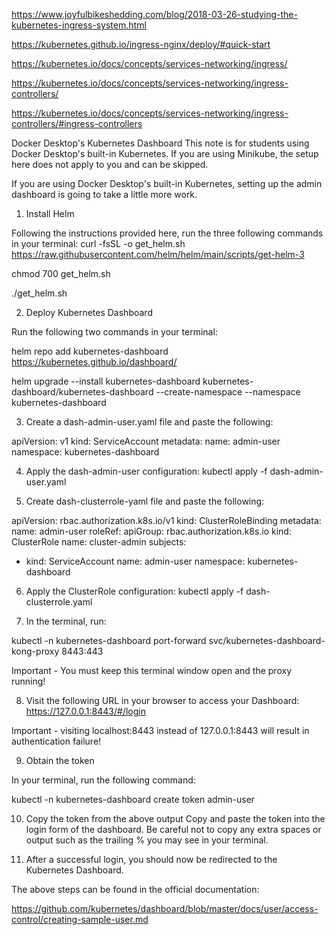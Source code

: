 https://www.joyfulbikeshedding.com/blog/2018-03-26-studying-the-kubernetes-ingress-system.html

https://kubernetes.github.io/ingress-nginx/deploy/#quick-start

https://kubernetes.io/docs/concepts/services-networking/ingress/

https://kubernetes.io/docs/concepts/services-networking/ingress-controllers/

https://kubernetes.io/docs/concepts/services-networking/ingress-controllers/#ingress-controllers

Docker Desktop's Kubernetes Dashboard
This note is for students using Docker Desktop's built-in Kubernetes. If you are using Minikube, the setup here does not apply to you and can be skipped.

If you are using Docker Desktop's built-in Kubernetes, setting up the admin dashboard is going to take a little more work.

1. Install Helm

Following the instructions provided here, run the three following commands in your terminal:
curl -fsSL -o get_helm.sh https://raw.githubusercontent.com/helm/helm/main/scripts/get-helm-3

chmod 700 get_helm.sh

./get_helm.sh

2. Deploy Kubernetes Dashboard

Run the following two commands in your terminal:

helm repo add kubernetes-dashboard https://kubernetes.github.io/dashboard/

helm upgrade --install kubernetes-dashboard kubernetes-dashboard/kubernetes-dashboard --create-namespace --namespace kubernetes-dashboard

3. Create a dash-admin-user.yaml file and paste the following:

apiVersion: v1
kind: ServiceAccount
metadata:
  name: admin-user
  namespace: kubernetes-dashboard


4. Apply the dash-admin-user configuration:
kubectl apply -f dash-admin-user.yaml

5. Create dash-clusterrole-yaml file and paste the following:

apiVersion: rbac.authorization.k8s.io/v1
kind: ClusterRoleBinding
metadata:
  name: admin-user
roleRef:
  apiGroup: rbac.authorization.k8s.io
  kind: ClusterRole
  name: cluster-admin
subjects:
  - kind: ServiceAccount
    name: admin-user
    namespace: kubernetes-dashboard


6. Apply the ClusterRole configuration:
kubectl apply -f dash-clusterrole.yaml

7. In the terminal, run:

kubectl -n kubernetes-dashboard port-forward svc/kubernetes-dashboard-kong-proxy 8443:443

Important - You must keep this terminal window open and the proxy running!

8. Visit the following URL in your browser to access your Dashboard:
https://127.0.0.1:8443/#/login

Important - visiting localhost:8443 instead of 127.0.0.1:8443 will result in authentication failure!

9. Obtain the token

In your terminal, run the following command:

kubectl -n kubernetes-dashboard create token admin-user

10. Copy the token from the above output
Copy and paste the token into the login form of the dashboard. Be careful not to copy any extra spaces or output such as the trailing % you may see in your terminal.

11. After a successful login, you should now be redirected to the Kubernetes Dashboard.



The above steps can be found in the official documentation:

https://github.com/kubernetes/dashboard/blob/master/docs/user/access-control/creating-sample-user.md
